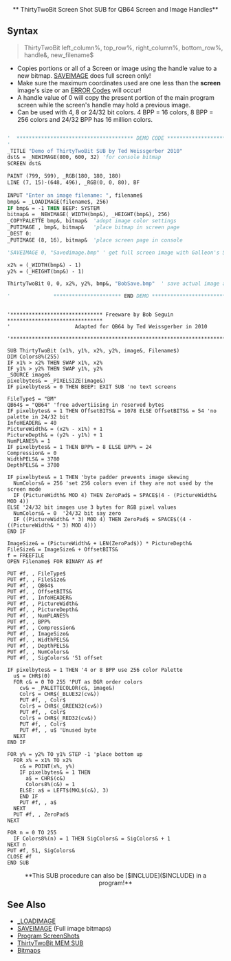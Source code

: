 <center>** ThirtyTwoBit Screen Shot SUB for QB64 Screen and Image Handles**</center>

## Syntax

> ThirtyTwoBit left_column%, top_row%, right_column%, bottom_row%, handle&, new_filename$

* Copies portions or all of a Screen or image using the handle value to a new bitmap. [SAVEIMAGE](SAVEIMAGE) does full screen only!
* Make sure the maximum coordinates used are one less than the **screen** image's size or an [ERROR Codes](ERROR-Codes) will occur!
* A handle value of 0 will copy the present portion of the main program screen while the screen's handle may hold a previous image.
* Can be used with 4, 8 or 24/32 bit colors. 4 BPP = 16 colors, 8 BPP = 256 colors and 24/32 BPP has 16 million colors.

```vb

'  ************************************** DEMO CODE **********************************
' 
_TITLE "Demo of ThirtyTwoBit SUB by Ted Weissgerber 2010"
dst& = _NEWIMAGE(800, 600, 32) 'for console bitmap
SCREEN dst&

PAINT (799, 599), _RGB(180, 180, 180)
LINE (7, 15)-(648, 496), _RGB(0, 0, 80), BF
      
INPUT "Enter an image filename: ", filename$
bmp& = _LOADIMAGE(filename$, 256)
IF bmp& = -1 THEN BEEP: SYSTEM
bitmap& = _NEWIMAGE(_WIDTH(bmp&), _HEIGHT(bmp&), 256)
_COPYPALETTE bmp&, bitmap&  'adopt image color settings
_PUTIMAGE , bmp&, bitmap&   'place bitmap in screen page
_DEST 0:
_PUTIMAGE (8, 16), bitmap&  'place screen page in console

'SAVEIMAGE 0, "Savedimage.bmp" ' get full screen image with Galleon's SAVEIMAGE SUB

x2% = (_WIDTH(bmp&) - 1)
y2% = (_HEIGHT(bmp&) - 1) 

ThirtyTwoBit 0, 0, x2%, y2%, bmp&, "BobSave.bmp"  ' save actual image as BMP

'              ********************** END DEMO *********************************

```

```text

'****************************** Freeware by Bob Seguin *******************************
'                     Adapted for QB64 by Ted Weissgerber in 2010

'*************************************************************************************
                     
SUB ThirtyTwoBit (x1%, y1%, x2%, y2%, image&, Filename$)
DIM Colors8%(255)
IF x1% > x2% THEN SWAP x1%, x2%
IF y1% > y2% THEN SWAP y1%, y2%
_SOURCE image&
pixelbytes& = _PIXELSIZE(image&)
IF pixelbytes& = 0 THEN BEEP: EXIT SUB 'no text screens

FileType$ = "BM"
QB64$ = "QB64" 'free advertiising in reserved bytes
IF pixelbytes& = 1 THEN OffsetBITS& = 1078 ELSE OffsetBITS& = 54 'no palette in 24/32 bit
InfoHEADER& = 40
PictureWidth& = (x2% - x1%) + 1
PictureDepth& = (y2% - y1%) + 1
NumPLANES% = 1
IF pixelbytes& = 1 THEN BPP% = 8 ELSE BPP% = 24
Compression& = 0
WidthPELS& = 3780
DepthPELS& = 3780

IF pixelbytes& = 1 THEN 'byte padder prevents image skewing
  NumColors& = 256 'set 256 colors even if they are not used by the screen mode
  IF (PictureWidth& MOD 4) THEN ZeroPad$ = SPACE$(4 - (PictureWidth& MOD 4))
ELSE '24/32 bit images use 3 bytes for RGB pixel values
  NumColors& = 0  '24/32 bit say zero
  IF ((PictureWidth& * 3) MOD 4) THEN ZeroPad$ = SPACE$((4 - ((PictureWidth& * 3) MOD 4)))
END IF

ImageSize& = (PictureWidth& + LEN(ZeroPad$)) * PictureDepth&
FileSize& = ImageSize& + OffsetBITS&
f = FREEFILE
OPEN Filename$ FOR BINARY AS #f

PUT #f, , FileType$
PUT #f, , FileSize&
PUT #f, , QB64$
PUT #f, , OffsetBITS&
PUT #f, , InfoHEADER&
PUT #f, , PictureWidth&
PUT #f, , PictureDepth&
PUT #f, , NumPLANES%
PUT #f, , BPP%
PUT #f, , Compression&
PUT #f, , ImageSize&
PUT #f, , WidthPELS&
PUT #f, , DepthPELS&
PUT #f, , NumColors&
PUT #f, , SigColors& '51 offset

IF pixelbytes& = 1 THEN '4 or 8 BPP use 256 color Palette
  u$ = CHR$(0)
  FOR c& = 0 TO 255 'PUT as BGR order colors
    cv& = _PALETTECOLOR(c&, image&)
    Colr$ = CHR$(_BLUE32(cv&))
    PUT #f, , Colr$
    Colr$ = CHR$(_GREEN32(cv&))
    PUT #f, , Colr$
    Colr$ = CHR$(_RED32(cv&))
    PUT #f, , Colr$
    PUT #f, , u$ 'Unused byte
  NEXT
END IF

FOR y% = y2% TO y1% STEP -1 'place bottom up
  FOR x% = x1% TO x2%
    c& = POINT(x%, y%)
    IF pixelbytes& = 1 THEN
      a$ = CHR$(c&)
      Colors8%(c&) = 1
    ELSE: a$ = LEFT$(MKL$(c&), 3)
    END IF
    PUT #f, , a$
  NEXT
  PUT #f, , ZeroPad$
NEXT

FOR n = 0 TO 255
  IF Colors8%(n) = 1 THEN SigColors& = SigColors& + 1
NEXT n
PUT #f, 51, SigColors&
CLOSE #f
END SUB   

```

<center>**This SUB procedure can also be [$INCLUDE]($INCLUDE) in a program!**</center>

## See Also

* [_LOADIMAGE](_LOADIMAGE)
* [SAVEIMAGE](SAVEIMAGE) (Full image bitmaps)
* [Program ScreenShots](Program-ScreenShots)
* [ThirtyTwoBit MEM SUB](ThirtyTwoBit-MEM-SUB)
* [Bitmaps](Bitmaps)
